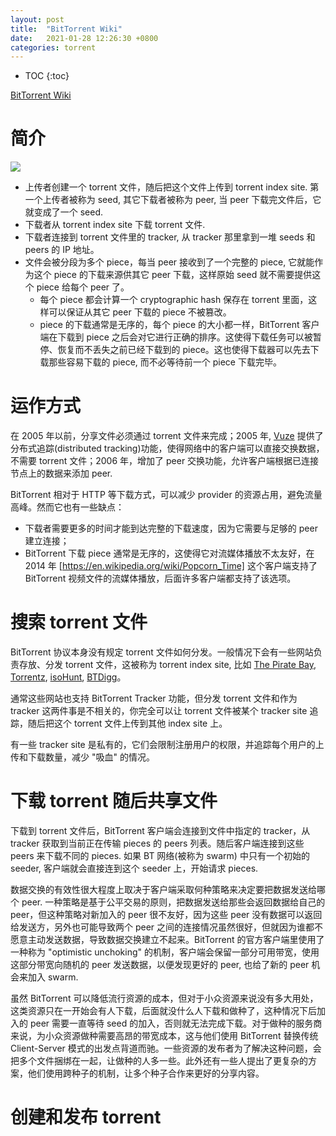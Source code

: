 ```yaml
---
layout: post
title:  "BitTorrent Wiki"
date:   2021-01-28 12:26:30 +0800
categories: torrent
---
```


* TOC
{:toc}

[BitTorrent Wiki](https://en.wikipedia.org/wiki/BitTorrent)


# 简介

![]({{site.url}}/asset/torrent-description.gif)

- 上传者创建一个 torrent 文件，随后把这个文件上传到 torrent index site. 第一个上传者被称为 seed, 其它下载者被称为 peer, 当 peer 下载完文件后，它就变成了一个 seed.
- 下载者从 torrent index site 下载 torrent 文件.
- 下载者连接到 torrent 文件里的 tracker, 从 tracker 那里拿到一堆 seeds 和 peers 的 IP 地址。
- 文件会被分段为多个 piece，每当 peer 接收到了一个完整的 piece, 它就能作为这个 piece 的下载来源供其它 peer 下载，这样原始 seed 就不需要提供这个 piece 给每个 peer 了。
  - 每个 piece 都会计算一个 cryptographic hash 保存在 torrent 里面，这样可以保证从其它 peer 下载的 piece 不被篡改。
  - piece 的下载通常是无序的，每个 piece 的大小都一样，BitTorrent 客户端在下载到 piece 之后会对它进行正确的排序。这使得下载任务可以被暂停、恢复而不丢失之前已经下载到的 piece。这也使得下载器可以先去下载那些容易下载的 piece, 而不必等待前一个 piece 下载完毕。


# 运作方式

在 2005 年以前，分享文件必须通过 torrent 文件来完成；2005 年, [Vuze](https://en.wikipedia.org/wiki/Vuze) 提供了分布式追踪(distributed tracking)功能，使得网络中的客户端可以直接交换数据，不需要 torrent 文件；2006 年，增加了 peer 交换功能，允许客户端根据已连接节点上的数据来添加 peer.

BitTorrent 相对于 HTTP 等下载方式，可以减少 provider 的资源占用，避免流量高峰。然而它也有一些缺点：
- 下载者需要更多的时间才能到达完整的下载速度，因为它需要与足够的 peer 建立连接；
- BitTorrent 下载 piece 通常是无序的，这使得它对流媒体播放不太友好，在 2014 年 [https://en.wikipedia.org/wiki/Popcorn_Time] 这个客户端支持了 BitTorrent 视频文件的流媒体播放，后面许多客户端都支持了该选项。


# 搜索 torrent 文件

BitTorrent 协议本身没有规定 torrent 文件如何分发。一般情况下会有一些网站负责存放、分发 torrent 文件，这被称为 torrent index site, 比如 [The Pirate Bay](https://en.wikipedia.org/wiki/The_Pirate_Bay), [Torrentz](https://en.wikipedia.org/wiki/Torrentz), [isoHunt](https://en.wikipedia.org/wiki/IsoHunt), [BTDigg](https://en.wikipedia.org/wiki/BTDigg)。

通常这些网站也支持 BitTorrent Tracker 功能，但分发 torrent 文件和作为 tracker 这两件事是不相关的，你完全可以让 torrent 文件被某个 tracker site 追踪，随后把这个 torrent 文件上传到其他 index site 上。

有一些 tracker site 是私有的，它们会限制注册用户的权限，并追踪每个用户的上传和下载数量，减少 "吸血" 的情况。


# 下载 torrent 随后共享文件

下载到 torrent 文件后，BitTorrent 客户端会连接到文件中指定的 tracker，从 tracker 获取到当前正在传输 pieces 的 peers 列表。随后客户端连接到这些 peers 来下载不同的 pieces. 如果 BT 网络(被称为 swarm) 中只有一个初始的 seeder, 客户端就会直接连到这个 seeder 上，开始请求 pieces.

数据交换的有效性很大程度上取决于客户端采取何种策略来决定要把数据发送给哪个 peer. 一种策略是基于公平交易的原则，把数据发送给那些会返回数据给自己的 peer，但这种策略对新加入的 peer 很不友好，因为这些 peer 没有数据可以返回给发送方，另外也可能导致两个 peer 之间的连接情况虽然很好，但就因为谁都不愿意主动发送数据，导致数据交换建立不起来。BitTorrent 的官方客户端里使用了一种称为 "optimistic unchoking" 的机制，客户端会保留一部分可用带宽，使用这部分带宽向随机的 peer 发送数据，以便发现更好的 peer, 也给了新的 peer 机会来加入 swarm.

虽然 BitTorrent 可以降低流行资源的成本，但对于小众资源来说没有多大用处，这类资源只在一开始会有人下载，后面就没什么人下载和做种了，这种情况下后加入的 peer 需要一直等待 seed 的加入，否则就无法完成下载。对于做种的服务商来说，为小众资源做种需要高昂的带宽成本，这与他们使用 BitTorrent 替换传统 Client-Server 模式的出发点背道而驰。一些资源的发布者为了解决这种问题，会把多个文件捆绑在一起，让做种的人多一些。此外还有一些人提出了更复杂的方案，他们使用跨种子的机制，让多个种子合作来更好的分享内容。


# 创建和发布 torrent


